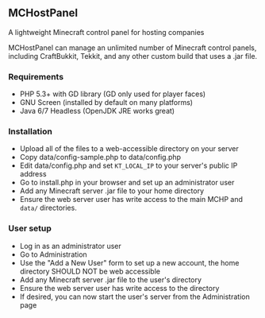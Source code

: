 ## MCHostPanel
A lightweight Minecraft control panel for hosting companies

MCHostPanel can manage an unlimited number of Minecraft control panels, including CraftBukkit, Tekkit, and any other custom build that uses a .jar file.

### Requirements

- PHP 5.3+ with GD library (GD only used for player faces)
- GNU Screen (installed by default on many platforms)
- Java 6/7 Headless (OpenJDK JRE works great)

### Installation

- Upload all of the files to a web-accessible directory on your server
- Copy data/config-sample.php to data/config.php
- Edit data/config.php and set `KT_LOCAL_IP` to your server's public IP address
- Go to install.php in your browser and set up an administrator user
- Add any Minecraft server .jar file to your home directory
- Ensure the web server user has write access to the main MCHP and `data/` directories.

### User setup

- Log in as an administrator user
- Go to Administration
- Use the "Add a New User" form to set up a new account, the home directory SHOULD NOT be web accessible
- Add any Minecraft server .jar file to the user's directory
- Ensure the web server user has write access to the directory
- If desired, you can now start the user's server from the Administration page
